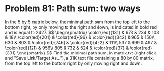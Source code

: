 # Problem 81: Path sum: two ways
In the 5 by 5 matrix below, the minimal path sum from the top left to
the bottom right, by only moving to the right and down, is indicated in
bold red and is equal to 2427. \$\$ \\begin{pmatrix} \\color{red}{131} &
673 & 234 & 103 & 18\\\\ \\color{red}{201} & \\color{red}{96} &
\\color{red}{342} & 965 & 150\\\\ 630 & 803 & \\color{red}{746} &
\\color{red}{422} & 111\\\\ 537 & 699 & 497 & \\color{red}{121} &
956\\\\ 805 & 732 & 524 & \\color{red}{37} & \\color{red}{331}
\\end{pmatrix} \$\$ Find the minimal path sum, in matrix.txt (right
click and "Save Link/Target As..."), a 31K text file containing a 80 by
80 matrix, from the top left to the bottom right by only moving right
and down.

